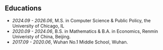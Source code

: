 <!-- <span class='anchor' id='educations'></span> -->
<h2 id="educations">Educations</h2>


- *2024.09 - 2026.06*, M.S. in Computer Science & Public Policy, the University of Chicago, IL
- *2020.09 - 2024.06*, B.S. in Mathematics & B.A. in Economics, Renmin Univeristy of China, Beijing.
- *2017.09 - 2020.06*, Wuhan No.1 Middle School, Wuhan.
